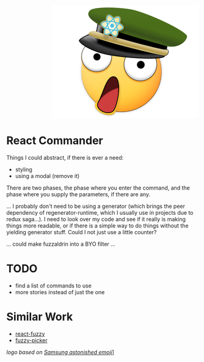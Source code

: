 <p align="right"><img alt="😲" src="logo.png"></p>

# React Commander


Things I could abstract, if there is ever a need:
- styling
- using a modal (remove it)


There are two phases, the phase where you enter the command, and the phase where you supply the parameters, if there are any.

... I probably don't need to be using a generator (which brings the peer dependency of regenerator-runtime, which I usually use in projects due to redux saga...). I need to look over my code and see if it really is making things more readable, or if there is a simple way to do things without the yielding generator stuff. Could I not just use a little counter?

... could make fuzzaldrin into a BYO filter ...

# TODO
- find a list of commands to use
- more stories instead of just the one

# Similar Work
- [react-fuzzy](https://github.com/ritz078/react-fuzzy-search)
- [fuzzy-picker](https://github.com/1egoman/fuzzy-picker)

*logo based on [Samsung astonished emoji](https://emojipedia.org/samsung/galaxy-s7/astonished-face/)*]